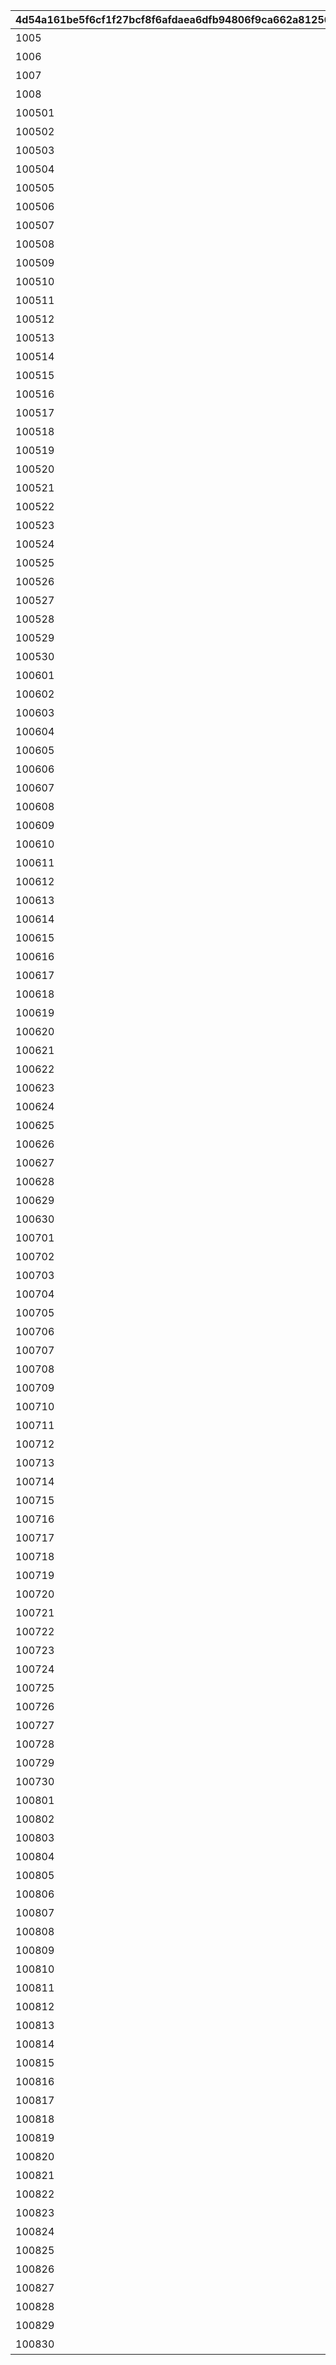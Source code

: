 |4d54a161be5f6cf1f27bcf8f6afdaea6dfb94806f9ca662a81256fb563196267|7fcc287746848b2104d5c04815cf55d8d7f675149acc9ad475c266ad9d3cb56c|64a79b05d97635cf6bd1de92609b14f7bcdad63b46b7400bb8c450626be8dd3f|f3b9ffb887c76bbc4422d7bb53a55a0456c6328af443f4f6acba799d726905d8|413f7333d3ab2da32c9a6993d99f870a9ae1aa2b950c7fe2caa5d7cae74d12e4|2a0cae313b19820c523d594b3e02bc408877850f14ed43d776224cf1489697af|c45adc43b7452671f063ec2b8d4a6f32c3f0235f22fe1925ffe16e2c14e36596|3fa7baf8e708d918a2fdb474157439a044f3bed961d9c4a3c4ae148abeae0b52|
| --- | --- | --- | --- | --- | --- | --- | --- |
|1005|1005|0|バトル開始時、味方のＴＰが250アップ|2|1005|ＴＰ250アップ|0|
|1006|1006|0|バトル開始時、味方のＴＰが250アップ|2|1006|ＴＰ250アップ|0|
|1007|1007|0|バトル開始時、味方のＴＰが250アップ|2|1007|ＴＰ250アップ|0|
|1008|1008|0|バトル開始時、味方のＴＰが250アップ|2|1008|ＴＰ250アップ|0|
|100501|100501|36000|バトル開始から90秒間、敵の物理攻撃力がダウン|1|1005|物理攻撃ダウン90秒|27160000000000|
|100502|100502|36000|バトル開始から90秒間、敵の物理攻撃力がダウン|1|1005|物理攻撃ダウン90秒|26040000000000|
|100503|100503|36000|バトル開始から90秒間、敵の物理防御力がダウン|1|1005|物理防御ダウン90秒|25200000000000|
|100504|100504|36000|バトル開始から90秒間、敵の魔法防御力がダウン|1|1005|魔法防御ダウン90秒|24360000000000|
|100505|100505|36000|バトル開始から90秒間、敵の物理攻撃力がダウン|1|1005|物理攻撃ダウン90秒|23520000000000|
|100506|100506|36000|バトル開始から90秒間、敵の物理攻撃力がダウン|1|1005|物理攻撃ダウン90秒|22400000000000|
|100507|100507|36000|バトル開始から90秒間、敵の物理防御力がダウン|1|1005|物理防御ダウン90秒|21560000000000|
|100508|100508|36000|バトル開始から90秒間、敵の魔法防御力がダウン|1|1005|魔法防御ダウン90秒|20720000000000|
|100509|100509|36000|バトル開始から90秒間、敵の物理攻撃力がダウン|1|1005|物理攻撃ダウン90秒|19600000000000|
|100510|100510|36000|バトル開始から90秒間、敵の物理攻撃力がダウン|1|1005|物理攻撃ダウン90秒|18760000000000|
|100511|100511|36000|バトル開始から90秒間、敵の物理攻撃力がダウン|1|1005|物理攻撃ダウン90秒|17920000000000|
|100512|100512|36000|バトル開始から90秒間、敵の物理攻撃力がダウン|1|1005|物理攻撃ダウン90秒|16800000000000|
|100513|100513|36000|バトル開始から90秒間、敵の物理防御力がダウン|1|1005|物理防御ダウン90秒|15960000000000|
|100514|100514|36000|バトル開始から90秒間、敵の魔法防御力がダウン|1|1005|魔法防御ダウン90秒|15120000000000|
|100515|100515|36000|バトル開始から90秒間、敵の物理攻撃力がダウン|1|1005|物理攻撃ダウン90秒|14280000000000|
|100516|100516|36000|バトル開始から90秒間、敵の物理攻撃力がダウン|1|1005|物理攻撃ダウン90秒|13160000000000|
|100517|100517|36000|バトル開始から90秒間、敵の物理防御力がダウン|1|1005|物理防御ダウン90秒|12320000000000|
|100518|100518|36000|バトル開始から90秒間、敵の魔法防御力がダウン|1|1005|魔法防御ダウン90秒|11480000000000|
|100519|100519|36000|バトル開始から90秒間、敵の物理攻撃力がダウン|1|1005|物理攻撃ダウン90秒|10360000000000|
|100520|100520|36000|バトル開始から90秒間、敵の物理攻撃力がダウン|1|1005|物理攻撃ダウン90秒|9520000000000|
|100521|100521|36000|バトル開始から90秒間、敵の物理攻撃力がダウン|1|1005|物理攻撃ダウン90秒|8680000000000|
|100522|100522|36000|バトル開始から90秒間、敵の物理攻撃力がダウン|1|1005|物理攻撃ダウン90秒|7560000000000|
|100523|100523|36000|バトル開始から90秒間、敵の物理防御力がダウン|1|1005|物理防御ダウン90秒|6720000000000|
|100524|100524|36000|バトル開始から90秒間、敵の魔法防御力がダウン|1|1005|魔法防御ダウン90秒|5880000000000|
|100525|100525|36000|バトル開始から90秒間、敵の物理攻撃力がダウン|1|1005|物理攻撃ダウン90秒|5040000000000|
|100526|100526|36000|バトル開始時、味方のＴＰが150アップ|1|1005|ＴＰ150アップ|3920000000000|
|100527|100527|36000|バトル開始から10秒間、味方が無敵状態になる|1|1005|無敵10秒|3080000000000|
|100528|100528|36000|バトル開始から90秒間、敵の物理攻撃力がダウン|1|1005|物理攻撃ダウン90秒|2240000000000|
|100529|100529|36000|バトル開始から90秒間、敵の物理防御力がダウン|1|1005|物理防御ダウン90秒|1120000000000|
|100530|100530|36000|バトル開始から90秒間、敵の魔法防御力がダウン|1|1005|魔法防御ダウン90秒|280000000000|
|100601|100601|36000|バトル開始から90秒間、味方の魔法攻撃力がアップ|1|1006|魔法攻撃アップ90秒|43650000000000|
|100602|100602|36000|バトル開始から90秒間、味方の物理攻撃力がアップ|1|1006|物理攻撃アップ90秒|41850000000000|
|100603|100603|36000|バトル開始から90秒間、敵の物理防御力がダウン|1|1006|物理防御ダウン90秒|40500000000000|
|100604|100604|36000|バトル開始から90秒間、敵の魔法防御力がダウン|1|1006|魔法防御ダウン90秒|39150000000000|
|100605|100605|36000|バトル開始から90秒間、味方の魔法攻撃力がアップ|1|1006|魔法攻撃アップ90秒|37800000000000|
|100606|100606|36000|バトル開始から90秒間、味方の物理攻撃力がアップ|1|1006|物理攻撃アップ90秒|36000000000000|
|100607|100607|36000|バトル開始から90秒間、味方のＨＰが毎秒回復|1|1006|毎秒ＨＰ回復90秒|34650000000000|
|100608|100608|36000|バトル開始から90秒間、味方の物理攻撃力がアップ|1|1006|物理攻撃アップ90秒|33300000000000|
|100609|100609|36000|バトル開始から90秒間、味方の物理攻撃力がアップ|1|1006|物理攻撃アップ90秒|31500000000000|
|100610|100610|36000|バトル開始から90秒間、敵の魔法防御力がダウン|1|1006|魔法防御ダウン90秒|30150000000000|
|100611|100611|36000|バトル開始から90秒間、味方の魔法攻撃力がアップ|1|1006|魔法攻撃アップ90秒|28800000000000|
|100612|100612|36000|バトル開始から90秒間、味方の物理攻撃力がアップ|1|1006|物理攻撃アップ90秒|27000000000000|
|100613|100613|36000|バトル開始から90秒間、敵の物理防御力がダウン|1|1006|物理防御ダウン90秒|25650000000000|
|100614|100614|36000|バトル開始から90秒間、敵の魔法防御力がダウン|1|1006|魔法防御ダウン90秒|24300000000000|
|100615|100615|36000|バトル開始から90秒間、味方の魔法攻撃力がアップ|1|1006|魔法攻撃アップ90秒|22950000000000|
|100616|100616|36000|バトル開始から90秒間、味方の物理攻撃力がアップ|1|1006|物理攻撃アップ90秒|21150000000000|
|100617|100617|36000|バトル開始から90秒間、味方のＨＰが毎秒回復|1|1006|毎秒ＨＰ回復90秒|19800000000000|
|100618|100618|36000|バトル開始から90秒間、味方の物理攻撃力がアップ|1|1006|物理攻撃アップ90秒|18450000000000|
|100619|100619|36000|バトル開始から90秒間、味方の物理攻撃力がアップ|1|1006|物理攻撃アップ90秒|16650000000000|
|100620|100620|36000|バトル開始から90秒間、敵の魔法防御力がダウン|1|1006|魔法防御ダウン90秒|15300000000000|
|100621|100621|36000|バトル開始から90秒間、敵の物理防御力がダウン|1|1006|物理防御ダウン90秒|13950000000000|
|100622|100622|36000|バトル開始から90秒間、味方の魔法攻撃力がアップ|1|1006|魔法攻撃アップ90秒|12150000000000|
|100623|100623|36000|バトル開始から90秒間、味方の物理攻撃力がアップ|1|1006|物理攻撃アップ90秒|10800000000000|
|100624|100624|36000|バトル開始から90秒間、味方のＨＰが毎秒回復|1|1006|毎秒ＨＰ回復90秒|9450000000000|
|100625|100625|36000|バトル開始から90秒間、敵の魔法防御力がダウン|1|1006|魔法防御ダウン90秒|8100000000000|
|100626|100626|36000|バトル開始時、味方のＴＰが150アップ|1|1006|ＴＰ150アップ|6300000000000|
|100627|100627|36000|バトル開始から10秒間、味方が無敵状態になる|1|1006|無敵10秒|4950000000000|
|100628|100628|36000|バトル開始から90秒間、味方の魔法攻撃力がアップ|1|1006|魔法攻撃アップ90秒|3600000000000|
|100629|100629|36000|バトル開始から90秒間、味方の物理攻撃力がアップ|1|1006|物理攻撃アップ90秒|1800000000000|
|100630|100630|36000|バトル開始から90秒間、敵の魔法防御力がダウン|1|1006|魔法防御ダウン90秒|450000000000|
|100701|100701|36000|バトル開始から90秒間、味方のＴＰが毎秒アップ|1|1007|毎秒ＴＰアップ90秒|27160000000000|
|100702|100702|36000|バトル開始時、味方のＴＰが50アップ|1|1007|ＴＰ50アップ|26040000000000|
|100703|100703|36000|バトル開始から10秒間、敵が火傷状態になる|1|1007|火傷ダメージ10秒|25200000000000|
|100704|100704|36000|バトル開始から90秒間、敵の物理防御力がダウン|1|1007|物理防御ダウン90秒|24360000000000|
|100705|100705|36000|バトル開始から90秒間、敵の物理防御力がダウン|1|1007|物理防御ダウン90秒|23520000000000|
|100706|100706|36000|バトル開始から90秒間、味方の物理攻撃力がアップ|1|1007|物理攻撃アップ90秒|22400000000000|
|100707|100707|36000|バトル開始から90秒間、味方の魔法攻撃力がアップ|1|1007|魔法攻撃アップ90秒|21560000000000|
|100708|100708|36000|バトル開始から10秒間、敵が火傷状態になる|1|1007|火傷ダメージ10秒|20720000000000|
|100709|100709|36000|バトル開始から90秒間、敵の物理防御力がダウン|1|1007|物理防御ダウン90秒|19600000000000|
|100710|100710|36000|バトル開始から90秒間、味方の物理攻撃力がアップ|1|1007|物理攻撃アップ90秒|18760000000000|
|100711|100711|36000|バトル開始から90秒間、味方のＴＰが毎秒アップ|1|1007|毎秒ＴＰアップ90秒|17920000000000|
|100712|100712|36000|バトル開始から10秒間、敵が火傷状態になる|1|1007|火傷ダメージ10秒|16800000000000|
|100713|100713|36000|バトル開始から90秒間、敵の物理防御力がダウン|1|1007|物理防御ダウン90秒|15960000000000|
|100714|100714|36000|バトル開始から90秒間、敵の魔法防御力がダウン|1|1007|魔法防御ダウン90秒|15120000000000|
|100715|100715|36000|バトル開始から90秒間、味方の魔法攻撃力がアップ|1|1007|魔法攻撃アップ90秒|14280000000000|
|100716|100716|36000|バトル開始から90秒間、味方の物理攻撃力がアップ|1|1007|物理攻撃アップ90秒|13160000000000|
|100717|100717|36000|バトル開始時、味方のＴＰが100アップ|1|1007|ＴＰ100アップ|12320000000000|
|100718|100718|36000|バトル開始から90秒間、敵の物理防御力がダウン|1|1007|物理防御ダウン90秒|11480000000000|
|100719|100719|36000|バトル開始から90秒間、敵の魔法防御力がダウン|1|1007|魔法防御ダウン90秒|10360000000000|
|100720|100720|36000|バトル開始から90秒間、味方の物理攻撃力がアップ|1|1007|物理攻撃アップ90秒|9520000000000|
|100721|100721|36000|バトル開始から90秒間、味方のＴＰが毎秒アップ|1|1007|毎秒ＴＰアップ90秒|8680000000000|
|100722|100722|36000|バトル開始時、味方のＴＰが150アップ|1|1007|ＴＰ150アップ|7560000000000|
|100723|100723|36000|バトル開始から10秒間、敵が火傷状態になる|1|1007|火傷ダメージ10秒|6720000000000|
|100724|100724|36000|バトル開始から90秒間、敵の物理防御力がダウン|1|1007|物理防御ダウン90秒|5880000000000|
|100725|100725|36000|バトル開始から90秒間、敵の魔法防御力がダウン|1|1007|魔法防御ダウン90秒|5040000000000|
|100726|100726|36000|バトル開始時、味方のＴＰが150アップ|1|1007|ＴＰ150アップ|3920000000000|
|100727|100727|36000|バトル開始から10秒間、味方が無敵状態になる|1|1007|無敵10秒|3080000000000|
|100728|100728|36000|バトル開始から10秒間、敵が火傷状態になる|1|1007|火傷ダメージ10秒|2240000000000|
|100729|100729|36000|バトル開始から90秒間、敵の物理防御力がダウン|1|1007|物理防御ダウン90秒|1120000000000|
|100730|100730|36000|バトル開始から90秒間、敵の魔法防御力がダウン|1|1007|魔法防御ダウン90秒|280000000000|
|100801|100801|36000|バトル開始から10秒間、敵が毒状態になる|1|1008|毒ダメージ10秒|43650000000000|
|100802|100802|36000|バトル開始から90秒間、敵の物理攻撃力がダウン|1|1008|物理攻撃ダウン90秒|41850000000000|
|100803|100803|36000|バトル開始から90秒間、敵の物理攻撃力がダウン|1|1008|物理攻撃ダウン90秒|40500000000000|
|100804|100804|36000|バトル開始から90秒間、敵の物理防御力がダウン|1|1008|物理防御ダウン90秒|39150000000000|
|100805|100805|36000|バトル開始から90秒間、敵の物理防御力がダウン|1|1008|物理防御ダウン90秒|37800000000000|
|100806|100806|36000|バトル開始から90秒間、敵の物理攻撃力がダウン|1|1008|物理攻撃ダウン90秒|36000000000000|
|100807|100807|36000|バトル開始から90秒間、敵の物理攻撃力がダウン|1|1008|物理攻撃ダウン90秒|34650000000000|
|100808|100808|36000|バトル開始から90秒間、敵の物理防御力がダウン|1|1008|物理防御ダウン90秒|33300000000000|
|100809|100809|36000|バトル開始から90秒間、敵の物理防御力がダウン|1|1008|物理防御ダウン90秒|31500000000000|
|100810|100810|36000|バトル開始から90秒間、敵の魔法攻撃力がダウン|1|1008|魔法攻撃ダウン90秒|30150000000000|
|100811|100811|36000|バトル開始から10秒間、敵が毒状態になる|1|1008|毒ダメージ10秒|28800000000000|
|100812|100812|36000|バトル開始から90秒間、敵の物理攻撃力がダウン|1|1008|物理攻撃ダウン90秒|27000000000000|
|100813|100813|36000|バトル開始から90秒間、敵の物理攻撃力がダウン|1|1008|物理攻撃ダウン90秒|25650000000000|
|100814|100814|36000|バトル開始から90秒間、敵の物理防御力がダウン|1|1008|物理防御ダウン90秒|24300000000000|
|100815|100815|36000|バトル開始から90秒間、敵の魔法防御力がダウン|1|1008|魔法防御ダウン90秒|22950000000000|
|100816|100816|36000|バトル開始から90秒間、敵の物理攻撃力がダウン|1|1008|物理攻撃ダウン90秒|21150000000000|
|100817|100817|36000|バトル開始から90秒間、敵の物理攻撃力がダウン|1|1008|物理攻撃ダウン90秒|19800000000000|
|100818|100818|36000|バトル開始から90秒間、敵の物理防御力がダウン|1|1008|物理防御ダウン90秒|18450000000000|
|100819|100819|36000|バトル開始から90秒間、敵の魔法防御力がダウン|1|1008|魔法防御ダウン90秒|16650000000000|
|100820|100820|36000|バトル開始から90秒間、敵の物理攻撃力がダウン|1|1008|物理攻撃ダウン90秒|15300000000000|
|100821|100821|36000|バトル開始から10秒間、敵が毒状態になる|1|1008|毒ダメージ10秒|13950000000000|
|100822|100822|36000|バトル開始から90秒間、敵の物理攻撃力がダウン|1|1008|物理攻撃ダウン90秒|12150000000000|
|100823|100823|36000|バトル開始から90秒間、敵の物理攻撃力がダウン|1|1008|物理攻撃ダウン90秒|10800000000000|
|100824|100824|36000|バトル開始から90秒間、敵の物理防御力がダウン|1|1008|物理防御ダウン90秒|9450000000000|
|100825|100825|36000|バトル開始から90秒間、敵の物理防御力がダウン|1|1008|物理防御ダウン90秒|8100000000000|
|100826|100826|36000|バトル開始時、味方のＴＰが150アップ|1|1008|ＴＰ150アップ|6300000000000|
|100827|100827|36000|バトル開始から10秒間、味方が無敵状態になる|1|1008|無敵10秒|4950000000000|
|100828|100828|36000|バトル開始から90秒間、敵の物理防御力がダウン|1|1008|物理防御ダウン90秒|3600000000000|
|100829|100829|36000|バトル開始から90秒間、敵の魔法防御力がダウン|1|1008|魔法防御ダウン90秒|1800000000000|
|100830|100830|36000|バトル開始から10秒間、敵が毒状態になる|1|1008|毒ダメージ10秒|450000000000|